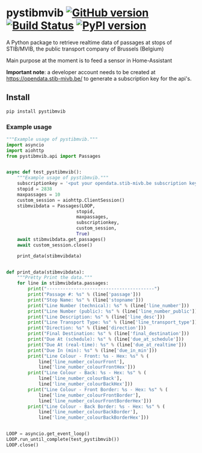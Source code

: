 # pystibmvib [![GitHub version](https://badge.fury.io/gh/helldog136%2Fpystibmvib.svg)](https://badge.fury.io/gh/helldog136%2Fpystibmvib) [![Build Status](https://travis-ci.com/helldog136%2Fpystibmvib.svg?branch=master)](https://travis-ci.com/helldog136/pystibmvib) [![PyPI version](https://badge.fury.io/py/pystibmvib.svg)](https://badge.fury.io/py/pystibmvib)
A Python package to retrieve realtime data of passages at stops of STIB/MVIB, the public transport company of Brussels (Belgium)

Main purpose at the moment is to feed a sensor in Home-Assistant

**Important note**: a developer account needs to be created at https://opendata.stib-mivb.be/ to generate a subscription key for the api's.

## Install

```bash
pip install pystibmvib
```

### Example usage

```python
"""Example usage of pystibmvib."""
import asyncio
import aiohttp
from pystibmvib.api import Passages


async def test_pystibmvib():
    """Example usage of pystibmvib."""
    subscriptionkey = '<put your opendata.stib-mivb.be subscription key here>'
    stopid = 2838
    maxpassages = 10
    custom_session = aiohttp.ClientSession()
    stibmvibdata = Passages(LOOP,
                          stopid,
                          maxpassages,
                          subscriptionkey,
                          custom_session,
                          True)
    await stibmvibdata.get_passages()
    await custom_session.close()

    print_data(stibmvibdata)


def print_data(stibmvibdata):
    """Pretty Print the data."""
    for line in stibmvibdata.passages:
        print("----------------------------------------")
        print("Passage #: %s" % (line['passage']))
        print("Stop Name: %s" % (line['stopname']))
        print("Line Number (technical): %s" % (line['line_number']))
        print("Line Number (public): %s" % (line['line_number_public']))
        print("Line Description: %s" % (line['line_desc']))
        print("Line Transport Type: %s" % (line['line_transport_type']))
        print("Direction: %s" % (line['direction']))
        print("Final Destination: %s" % (line['final_destination']))
        print("Due At (schedule): %s" % (line['due_at_schedule']))
        print("Due At (real-time): %s" % (line['due_at_realtime']))
        print("Due In (min): %s" % (line['due_in_min']))
        print("Line Colour - Front: %s - Hex: %s" % (
            line['line_number_colourFront'],
            line['line_number_colourFrontHex']))
        print("Line Colour - Back: %s - Hex: %s" % (
            line['line_number_colourBack'],
            line['line_number_colourBackHex']))
        print("Line Colour - Front Border: %s - Hex: %s" % (
            line['line_number_colourFrontBorder'],
            line['line_number_colourFrontBorderHex']))
        print("Line Colour - Back Border: %s - Hex: %s" % (
            line['line_number_colourBackBorder'],
            line['line_number_colourBackBorderHex']))


LOOP = asyncio.get_event_loop()
LOOP.run_until_complete(test_pystibmvib())
LOOP.close()

